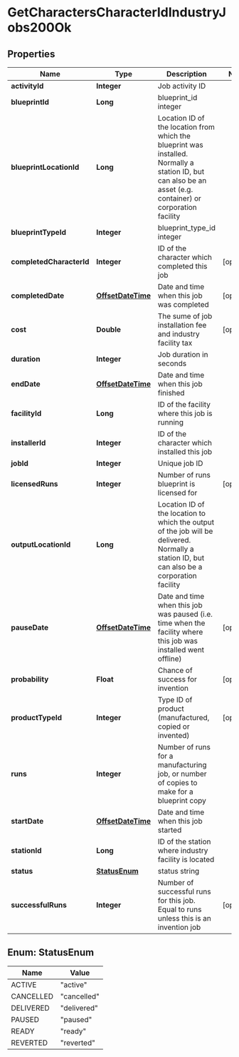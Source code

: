 
# GetCharactersCharacterIdIndustryJobs200Ok

## Properties
Name | Type | Description | Notes
------------ | ------------- | ------------- | -------------
**activityId** | **Integer** | Job activity ID | 
**blueprintId** | **Long** | blueprint_id integer | 
**blueprintLocationId** | **Long** | Location ID of the location from which the blueprint was installed. Normally a station ID, but can also be an asset (e.g. container) or corporation facility | 
**blueprintTypeId** | **Integer** | blueprint_type_id integer | 
**completedCharacterId** | **Integer** | ID of the character which completed this job |  [optional]
**completedDate** | [**OffsetDateTime**](OffsetDateTime.md) | Date and time when this job was completed |  [optional]
**cost** | **Double** | The sume of job installation fee and industry facility tax |  [optional]
**duration** | **Integer** | Job duration in seconds | 
**endDate** | [**OffsetDateTime**](OffsetDateTime.md) | Date and time when this job finished | 
**facilityId** | **Long** | ID of the facility where this job is running | 
**installerId** | **Integer** | ID of the character which installed this job | 
**jobId** | **Integer** | Unique job ID | 
**licensedRuns** | **Integer** | Number of runs blueprint is licensed for |  [optional]
**outputLocationId** | **Long** | Location ID of the location to which the output of the job will be delivered. Normally a station ID, but can also be a corporation facility | 
**pauseDate** | [**OffsetDateTime**](OffsetDateTime.md) | Date and time when this job was paused (i.e. time when the facility where this job was installed went offline) |  [optional]
**probability** | **Float** | Chance of success for invention |  [optional]
**productTypeId** | **Integer** | Type ID of product (manufactured, copied or invented) |  [optional]
**runs** | **Integer** | Number of runs for a manufacturing job, or number of copies to make for a blueprint copy | 
**startDate** | [**OffsetDateTime**](OffsetDateTime.md) | Date and time when this job started | 
**stationId** | **Long** | ID of the station where industry facility is located | 
**status** | [**StatusEnum**](#StatusEnum) | status string | 
**successfulRuns** | **Integer** | Number of successful runs for this job. Equal to runs unless this is an invention job |  [optional]


<a name="StatusEnum"></a>
## Enum: StatusEnum
Name | Value
---- | -----
ACTIVE | &quot;active&quot;
CANCELLED | &quot;cancelled&quot;
DELIVERED | &quot;delivered&quot;
PAUSED | &quot;paused&quot;
READY | &quot;ready&quot;
REVERTED | &quot;reverted&quot;




